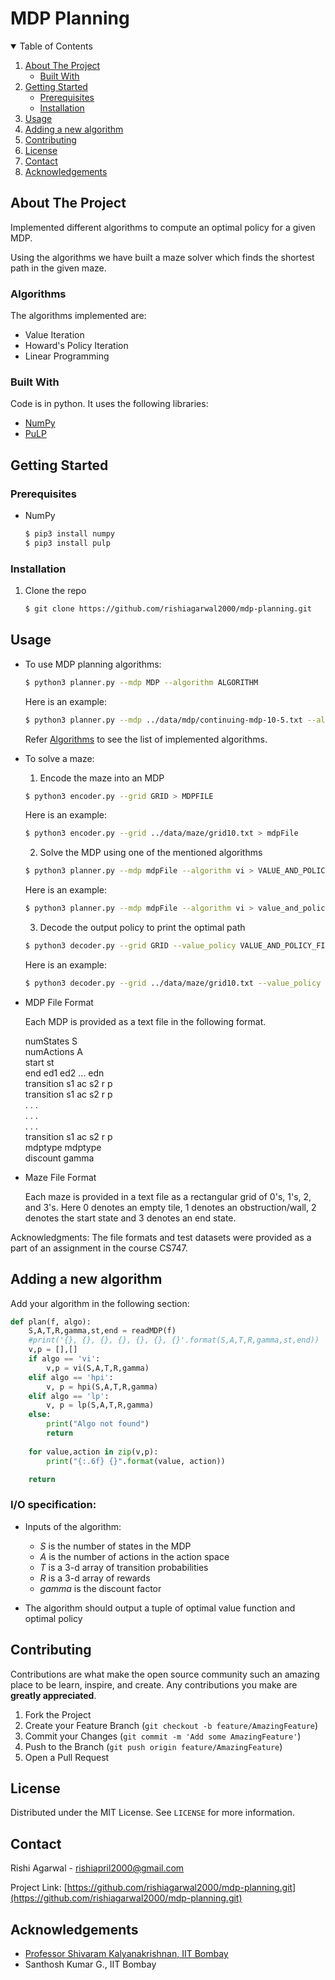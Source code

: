 <!-- Header -->
# MDP Planning

<!-- TABLE OF CONTENTS -->
<details open="open">
  <summary>Table of Contents</summary>
  <ol>
    <li>
      <a href="#about-the-project">About The Project</a>
      <ul>
        <li><a href="#built-with">Built With</a></li>
      </ul>
    </li>
    <li>
      <a href="#getting-started">Getting Started</a>
      <ul>
        <li><a href="#prerequisites">Prerequisites</a></li>
        <li><a href="#installation">Installation</a></li>
      </ul>
    </li>
    <li><a href="#usage">Usage</a></li>
    <li><a href="#adding-a-new-algorithm">Adding a new algorithm</a></li>
    <li><a href="#contributing">Contributing</a></li>
    <li><a href="#license">License</a></li>
    <li><a href="#contact">Contact</a></li>
    <li><a href="#acknowledgements">Acknowledgements</a></li>
  </ol>
</details>



<!-- ABOUT THE PROJECT -->
## About The Project

Implemented different algorithms to compute an optimal policy for a given MDP.

Using the algorithms we have built a maze solver which finds the shortest path in the given maze.

### Algorithms
The algorithms implemented are:
* Value Iteration
* Howard's Policy Iteration
* Linear Programming

### Built With

Code is in python. It uses the following libraries:
* [NumPy](https://numpy.org/)
* [PuLP](https://pypi.org/project/PuLP/)

<!-- GETTING STARTED -->
## Getting Started

### Prerequisites

* NumPy

  ```sh
  $ pip3 install numpy
  $ pip3 install pulp
  ```

### Installation

1. Clone the repo
   
   ```sh
   $ git clone https://github.com/rishiagarwal2000/mdp-planning.git 
   ```

<!-- USAGE EXAMPLES -->
## Usage

* To use MDP planning algorithms:
    ```sh
    $ python3 planner.py --mdp MDP --algorithm ALGORITHM 
    ```
    Here is an example:
    ```sh
    $ python3 planner.py --mdp ../data/mdp/continuing-mdp-10-5.txt --algorithm vi
    ```
    Refer [Algorithms](#algorithms) to see the list of implemented algorithms.

* To solve a maze:
    1. Encode the maze into an MDP
    
    ```sh
    $ python3 encoder.py --grid GRID > MDPFILE
    ```
    Here is an example:
    ```sh
    $ python3 encoder.py --grid ../data/maze/grid10.txt > mdpFile
    ```
    2. Solve the MDP using one of the mentioned algorithms

    ```sh
    $ python3 planner.py --mdp mdpFile --algorithm vi > VALUE_AND_POLICY_FILE
    ```
    Here is an example:
    ```sh
    $ python3 planner.py --mdp mdpFile --algorithm vi > value_and_policy_file
    ```
    3. Decode the output policy to print the optimal path

    ```sh
    $ python3 decoder.py --grid GRID --value_policy VALUE_AND_POLICY_FILE
    ```
    Here is an example:
    ```sh
    $ python3 decoder.py --grid ../data/maze/grid10.txt --value_policy value_and_policy_file
    ```
* MDP File Format

    Each MDP is provided as a text file in the following format.


    numStates S <br>
    numActions A <br>
    start st <br>
    end ed1 ed2 ... edn <br>
    transition s1 ac s2 r p <br>
    transition s1 ac s2 r p <br>
    . . . <br>
    . . . <br>
    . . . <br>
    transition s1 ac s2 r p <br>
    mdptype mdptype <br>
    discount gamma <br>

* Maze File Format

    Each maze is provided in a text file as a rectangular grid of 0's, 1's, 2, and 3's. Here 0 denotes an empty tile, 1 denotes an obstruction/wall, 2 denotes the start state and 3 denotes an end state.

Acknowledgments: The file formats and test datasets were provided as a part of an assignment in the course CS747.

<!-- Adding a new algorithm -->
## Adding a new algorithm
Add your algorithm in the following section:
```python
def plan(f, algo):
	S,A,T,R,gamma,st,end = readMDP(f)
	#print('{}, {}, {}, {}, {}, {}, {}'.format(S,A,T,R,gamma,st,end))
	v,p = [],[]
	if algo == 'vi':
		v,p = vi(S,A,T,R,gamma)
	elif algo == 'hpi':
		v, p = hpi(S,A,T,R,gamma)
	elif algo == 'lp':
		v, p = lp(S,A,T,R,gamma)	
	else:
		print("Algo not found")
		return
	
	for value,action in zip(v,p):
		print("{:.6f} {}".format(value, action))

	return
```
### I/O specification:

* Inputs of the algorithm:
    * _S_ is the number of states in the MDP
    * _A_ is the number of actions in the action space
    * _T_ is a 3-d array of transition probabilities
    * _R_ is a 3-d array of rewards
    * _gamma_ is the discount factor

* The algorithm should output a tuple of optimal value function and optimal policy


<!-- CONTRIBUTING -->
## Contributing

Contributions are what make the open source community such an amazing place to be learn, inspire, and create. Any contributions you make are **greatly appreciated**.

1. Fork the Project
2. Create your Feature Branch (`git checkout -b feature/AmazingFeature`)
3. Commit your Changes (`git commit -m 'Add some AmazingFeature'`)
4. Push to the Branch (`git push origin feature/AmazingFeature`)
5. Open a Pull Request



<!-- LICENSE -->
## License

Distributed under the MIT License. See `LICENSE` for more information.



<!-- CONTACT -->
## Contact

Rishi Agarwal - rishiapril2000@gmail.com

Project Link: [https://github.com/rishiagarwal2000/mdp-planning.git](https://github.com/rishiagarwal2000/mdp-planning.git)



<!-- ACKNOWLEDGEMENTS -->
## Acknowledgements
* [Professor Shivaram Kalyanakrishnan, IIT Bombay](https://www.cse.iitb.ac.in/~shivaram/)
* Santhosh Kumar G., IIT Bombay